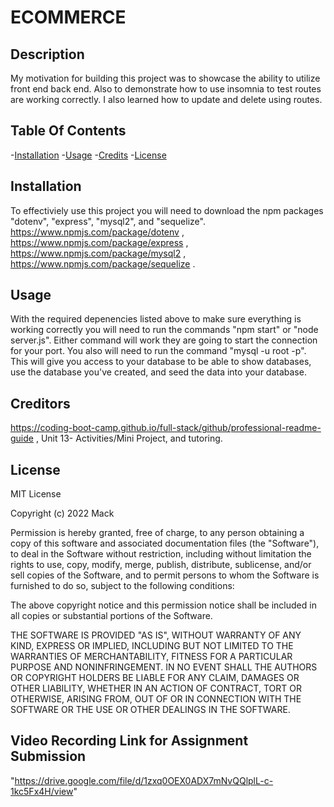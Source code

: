 # ECOMMERCE

## Description

My motivation for building this project was to showcase the ability to utilize front end back end. Also to demonstrate how to use insomnia to test routes are working correctly. 
I also learned how to update and delete using routes. 

## Table Of Contents

-[Installation](#installation)
-[Usage](#usage)
-[Credits](#credits)
-[License](#license)

## Installation
To effectiviely use this project you will need to download the npm packages "dotenv", "express", "mysql2", and "sequelize".
https://www.npmjs.com/package/dotenv , https://www.npmjs.com/package/express , https://www.npmjs.com/package/mysql2 , https://www.npmjs.com/package/sequelize .

## Usage
With the required depenencies listed above to make sure everything is working correctly you will need to run the commands "npm start" or "node server.js". Either command will work they are going to start the connection for your port. You also will need to run the command "mysql -u root -p". This will give you access to your database to be able to show databases, use the database you've created, and seed the data into your database. 

## Creditors
https://coding-boot-camp.github.io/full-stack/github/professional-readme-guide , Unit 13- Activities/Mini Project, and tutoring. 

## License
MIT License

Copyright (c) 2022 Mack

Permission is hereby granted, free of charge, to any person obtaining a copy
of this software and associated documentation files (the "Software"), to deal
in the Software without restriction, including without limitation the rights
to use, copy, modify, merge, publish, distribute, sublicense, and/or sell
copies of the Software, and to permit persons to whom the Software is
furnished to do so, subject to the following conditions:

The above copyright notice and this permission notice shall be included in all
copies or substantial portions of the Software.

THE SOFTWARE IS PROVIDED "AS IS", WITHOUT WARRANTY OF ANY KIND, EXPRESS OR
IMPLIED, INCLUDING BUT NOT LIMITED TO THE WARRANTIES OF MERCHANTABILITY,
FITNESS FOR A PARTICULAR PURPOSE AND NONINFRINGEMENT. IN NO EVENT SHALL THE
AUTHORS OR COPYRIGHT HOLDERS BE LIABLE FOR ANY CLAIM, DAMAGES OR OTHER
LIABILITY, WHETHER IN AN ACTION OF CONTRACT, TORT OR OTHERWISE, ARISING FROM,
OUT OF OR IN CONNECTION WITH THE SOFTWARE OR THE USE OR OTHER DEALINGS IN THE
SOFTWARE.

## Video Recording Link  for Assignment Submission
"https://drive.google.com/file/d/1zxq0OEX0ADX7mNvQQlplL-c-1kc5Fx4H/view"
